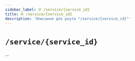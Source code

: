 ```yaml
---
sidebar_label: 🌐 /service/{service_id}
title: 🌐 /service/{service_id}
description: 'Описання для роута "/service/{service_id}"'
---
```


# `/service/{service_id}`

...
